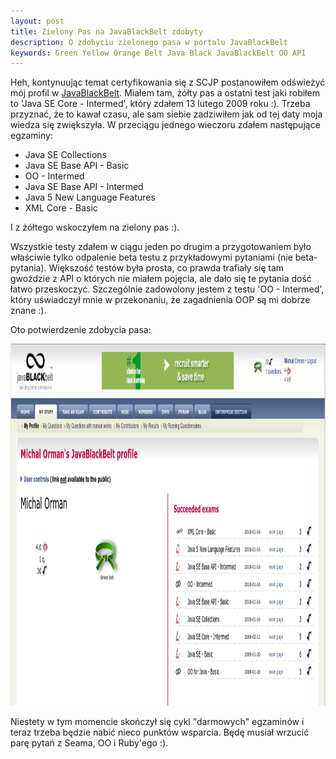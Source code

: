 ```yaml
---
layout: post
title: Zielony Pas na JavaBlackBelt zdobyty
description: O zdobyciu zielonego pasa w portalu JavaBlackBelt
keywords: Green Yellow Orange Belt Java Black JavaBlackBelt OO API
---
```

Heh, kontynuując temat certyfikowania się z SCJP postanowiłem odświeżyć mój profil w <a href="http://www.javablackbelt.com/Home.wwa">JavaBlackBelt</a>. Miałem tam, żółty pas a ostatni test jaki robiłem to 'Java SE Core - Intermed', który zdałem 13 lutego 2009 roku :). Trzeba przyznać, że to kawał czasu, ale sam siebie zadziwiłem jak od tej daty moja wiedza się zwiększyła. W przeciągu jednego wieczoru zdałem następujące egzaminy:
 
* Java SE Collections
* Java SE Base API - Basic
* OO - Intermed
* Java SE Base API - Intermed
* Java 5 New Language Features
* XML Core - Basic
 
I z żółtego wskoczyłem na zielony pas :).

Wszystkie testy zdałem w ciągu jeden po drugim a przygotowaniem było właściwie tylko odpalenie beta testu z przykładowymi pytaniami (nie beta-pytania). Większość testów była prosta, co prawda trafiały się tam gwoździe z API o których nie miałem pojęcia, ale dało się te pytania dość łatwo przeskoczyć. Szczególnie zadowolony jestem z testu 'OO - Intermed', który uświadczył mnie w przekonaniu, że zagadnienia OOP są mi dobrze znane :). 

Oto potwierdzenie zdobycia pasa:

<a href="/images/jbb_green.png"><img src="/images/jbb_green.png" alt="jbb_green" title="jbb_green" width="1117" height="579" class="alignnone size-full wp-image-596" /></a>

Niestety w tym momencie skończył się cykl "darmowych" egzaminów i teraz trzeba będzie nabić nieco punktów wsparcia. Będę musiał wrzucić parę pytań z Seama, OO i Ruby'ego :).